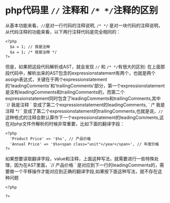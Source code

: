 php代码里 `//` 注释和 `/* */`注释的区别
=

从基本功能来看，`//`是对一行代码的注释说明, `/* */` 是对一块代码的注释说明，从代码注释的功能来看，以下两行注释代码是完全相同的：
```
<?php
  $a = 1; // 我是注释
  $a = 1; /* 我是注释 */
?>
```
但是，如果把这段代码解析成AST，就会发现 `//` 和 `/* */`有很大的区别:
在上面那段代码中，解析出来的AST包含的expressionstatement有两个，也就是两个assign表达式，关键在于两个expressionstatement的'leadingComments'和'trailingComments'部分，第一个expressionstatement是没有leadingComments和trailingComments的，而第二个expressionstatement同时包含了leadingComments和trailingComments,其中 \`// 我是注释 \` 变成了第二个expressionstatement的leadingComments, \` /* 我是注释 */ \` 变成了第二个expressionstatement的trailingComments,也就是说，`//`这种格式的注释会默认算作下一个expressionstatement的leadingComments,这在对php文件作解析的时候非常重要，比如下面的翻译字段：
```
<?php
  'Product Price' => '$%s', // 产品价格
  'Annual Price' => '$%s<span class="unit">/year</span>', // 年度价格
?>
```
如果想要读取翻译字段，value和注释，上面这种写法，就需要进行一些特殊处理，因为在AST里面，\`// 产品价格 \` 是对应到下一行的leadingComments的，需要做一个平移操作才能对应到正确的翻译字段,如果按下面这种写法，就不存在这种问题
```
<?php 

?>
```



